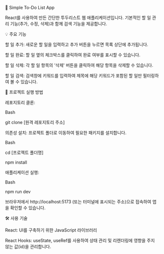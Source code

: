 📝 Simple To-Do List App

React를 사용하여 만든 간단한 투두리스트 웹 애플리케이션입니다. 기본적인 할 일 관리 기능(추가, 수정, 삭제)과 함께 검색 기능을 제공합니다.

💡 주요 기능

할 일 추가: 새로운 할 일을 입력하고 추가 버튼을 누르면 목록 상단에 추가됩니다.

할 일 완료: 할 일 옆의 체크박스를 클릭하여 완료 여부를 표시할 수 있습니다.

할 일 삭제: 각 할 일 항목의 '삭제' 버튼을 클릭하여 해당 항목을 삭제할 수 있습니다.

할 일 검색: 검색창에 키워드를 입력하여 제목에 해당 키워드가 포함된 할 일만 필터링하여 볼 수 있습니다.

🚀 프로젝트 실행 방법

레포지토리 클론:

Bash

git clone [원격 레포지토리 주소]

의존성 설치: 프로젝트 폴더로 이동하여 필요한 패키지를 설치합니다.

Bash

cd [프로젝트 폴더명]

npm install

애플리케이션 실행:

Bash

npm run dev

브라우저에서 http://localhost:5173 (또는 터미널에 표시되는 주소)으로 접속하여 앱을 확인할 수 있습니다.

🛠️ 사용 기술

React: UI를 구축하기 위한 JavaScript 라이브러리

React Hooks: useState, useRef를 사용하여 상태 관리 및 리렌더링에 영향을 주지 않는 값(id)을 관리합니다.
